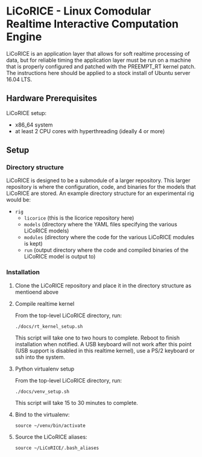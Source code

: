# LiCoRICE - Linux Comodular Realtime Interactive Computation Engine

LiCoRICE is an application layer that allows for soft realtime processing of data, but for reliable timing the application layer must be run on a machine that is properly configured and patched with the PREEMPT\_RT kernel patch.
The instructions here should be applied to a stock install of Ubuntu server 16.04 LTS.

## Hardware Prerequisites

LiCoRICE setup:
* x86\_64 system
* at least 2 CPU cores with hyperthreading (ideally 4 or more)

## Setup

### Directory structure

LiCoRICE is designed to be a submodule of a larger repository.
This larger repository is where the configuration, code, and binaries for the models that LiCoRICE are stored.
An example directory structure for an experimental rig would be:

* `rig`
  * `licorice` (this is the licorice repository here)
  * `models` (directory where the YAML files specifying the various LiCoRICE models)
  * `modules` (directory where the code for the various LiCoRICE modules is kept)
  * `run` (output directory where the code and compiled binaries of the LiCoRICE model is output to)

### Installation 

1. Clone the LiCoRICE repository and place it in the directory structure as mentioend above

2. Compile realtime kernel

   From the top-level LiCoRICE directory, run:


   ```
   ./docs/rt_kernel_setup.sh
   ```

   This script will take one to two hours to complete.
   Reboot to finish installation when notified.
   A USB keyboard will not work after this point (USB support is disabled in this realtime kernel), use a PS/2 keyboard or ssh into the system.

3. Python virtualenv setup

   From the top-level LiCoRICE directory, run:


   ```
   ./docs/venv_setup.sh
   ```

   This script will take 15 to 30 minutes to complete.

4. Bind to the virtualenv:

   ```
   source ~/venv/bin/activate
   ```

5. Source the LiCoRICE aliases:

   ```
   source ~/LiCoRICE/.bash_aliases
   ```
